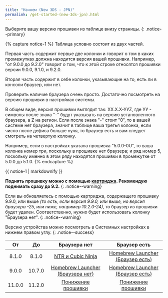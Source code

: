 ```yaml
---
title: "Начнем (New 3DS - JPN)"
permalink: /get-started-(new-3ds-jpn).html
---
```


Выберите вашу версию прошивки из таблице внизу страницы. {: .notice--primary}

{% capture notice-1 %}
Таблица условно состоит из двух частей.      

Первая часть содержит первые две колонки и говорит о том в каких промежутках должна находится версия вашей прошивки. Например, "от 9.0.0 до 9.2.0" говорит о том, что к этой строке относятся прошивки версии 9.0.0, 9.1.0, и 9.2.0.     

Вторая часть содержит в себе колонки, указывающие на то, есть ли в консоли браузер, или нет.

Проверить наличие браузера очень просто. Достаточно посмотреть на версию прошивки в настройках системы. 

В общем виде, версия прошивки выглядит так: ХХ.Х.Х-УУZ, где УУ - символы после знака "-" будут указывать на версию установленного браузера, а Z на регион. Если после знака "-" стоит "0", то в вашей системе нет браузера, значит в таблице ваша третья колонка, если число после дефиса больше нуля, то браузер есть и вам следует смотреть на четвертую колонку.

Например, если в настройках указана прошивка "5.0.0-0U", то ваша колонка номер три, поскольку в прошивке нет браузера; и ряд номер 5, поскольку именно в этом ряду находятся прошивки в промежутке от 5.0.0 до 5.1.0.
{% endcapture %}

<div class="notice--info">{{ notice-1 | markdownify }}</div>

**Поднять прошивку можно с помощью [картриджа](cart-update). Рекомендую поднимать сразу до 9.2.**
{: .notice--warning}

Если вы обновляетесь с помощью картриджа, содержащего прошивку 9.9.0, или выше *(то есть, если версия 9.9.0, или выше, но версия браузера -25, или ниже, например 10.2.0-24)*, то браузер из прошивки будет удален. Соответственно, нужно будет использовать колонку "Браузера нет".
{: .notice--warning}

Версию устройства можно посмотреть в Системных настройках в нижнем правом углу. 
{: .notice--success}

| От | До | Браузера нет | Браузер есть |
|:-:|:-:|:-:|:-:|
| 8.1.0 | 8.1.0 | [NTR и Cubic Ninja](ntr-and-cubic-ninja) | [Homebrew Launcher<br>(Браузер есть)](Homebrew-launcher-(browser)) |
| 9.0.0 | 10.7.0 | [Homebrew Launcher<br>(Браузера нет)](Homebrew-launcher-(no-browser)) | [Homebrew Launcher<br>(Браузер есть)](Homebrew-launcher-(browser)) |
| 11.0.0 | 11.2.0 | [Понижение прошивки](nfirm-downgrade) | [Понижение прошивки](nfirm-downgrade) |
